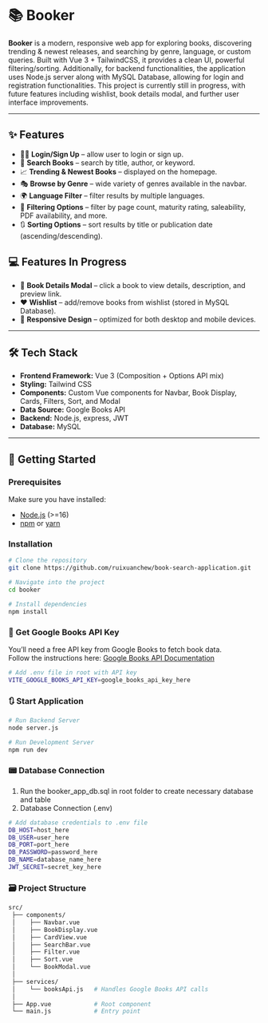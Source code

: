 # 📚 Booker  

**Booker** is a modern, responsive web app for exploring books, discovering trending & newest releases, and searching by genre, language, or custom queries. Built with Vue 3 + TailwindCSS, it provides a clean UI, powerful filtering/sorting. Additionally, for backend functionalities, the application uses Node.js server along with MySQL Database, allowing for login and registration functionalities. This project is currently still in progress, with future features including wishlist, book details modal, and further user interface improvements. 

---

## ✨ Features  
- 🙍‍♀️ **Login/Sign Up** – allow user to login or sign up.  
- 🔎 **Search Books** – search by title, author, or keyword.  
- 📈 **Trending & Newest Books** – displayed on the homepage.  
- 🎭 **Browse by Genre** – wide variety of genres available in the navbar.  
- 🌍 **Language Filter** – filter results by multiple languages.  
- 🧹 **Filtering Options** – filter by page count, maturity rating, saleability, PDF availability, and more.  
- 🔃 **Sorting Options** – sort results by title or publication date (ascending/descending).  

## 💻 Features In Progress 
- 📖 **Book Details Modal** – click a book to view details, description, and preview link.  
- ❤️ **Wishlist** – add/remove books from wishlist (stored in MySQL Database).  
- 📱 **Responsive Design** – optimized for both desktop and mobile devices.  

---

## 🛠️ Tech Stack  

- **Frontend Framework:** Vue 3 (Composition + Options API mix)  
- **Styling:** Tailwind CSS  
- **Components:** Custom Vue components for Navbar, Book Display, Cards, Filters, Sort, and Modal  
- **Data Source:** Google Books API  
- **Backend:** Node.js, express, JWT
- **Database:** MySQL 

---

## 🚀 Getting Started  

### Prerequisites  
Make sure you have installed:  
- [Node.js](https://nodejs.org/) (>=16)  
- [npm](https://www.npmjs.com/) or [yarn](https://yarnpkg.com/)  

### Installation  

```bash
# Clone the repository
git clone https://github.com/ruixuanchew/book-search-application.git

# Navigate into the project
cd booker

# Install dependencies
npm install
```
### 🔑 Get Google Books API Key
You’ll need a free API key from Google Books to fetch book data.  
Follow the instructions here: [Google Books API Documentation](https://developers.google.com/books)

```bash
# Add .env file in root with API key
VITE_GOOGLE_BOOKS_API_KEY=google_books_api_key_here
```
### 🔃 Start Application
```bash
# Run Backend Server
node server.js
```

```bash
# Run Development Server
npm run dev
```

### 📟 Database Connection 
1. Run the booker_app_db.sql in root folder to create necessary database and table
2. Database Connection (.env)
```bash
# Add database credentials to .env file 
DB_HOST=host_here
DB_USER=user_here
DB_PORT=port_here
DB_PASSWORD=password_here
DB_NAME=database_name_here
JWT_SECRET=secret_key_here
```

### 🗃️ Project Structure
```bash
src/
 ├── components/
 │    ├── Navbar.vue
 │    ├── BookDisplay.vue
 │    ├── CardView.vue
 │    ├── SearchBar.vue
 │    ├── Filter.vue
 │    ├── Sort.vue
 │    └── BookModal.vue
 │
 ├── services/
 │    └── booksApi.js   # Handles Google Books API calls
 │
 ├── App.vue            # Root component
 └── main.js            # Entry point
```